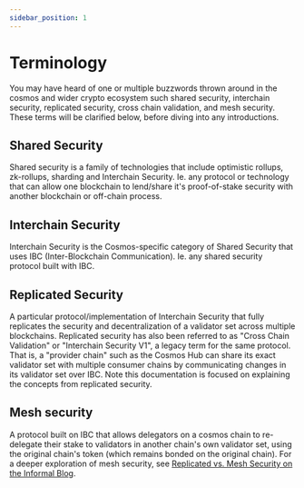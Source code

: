 ```yaml
---
sidebar_position: 1
---
```


# Terminology

You may have heard of one or multiple buzzwords thrown around in the cosmos and wider crypto ecosystem such shared security, interchain security, replicated security, cross chain validation, and mesh security. These terms will be clarified below, before diving into any introductions.

## Shared Security

Shared security is a family of technologies that include optimistic rollups, zk-rollups, sharding and Interchain Security. Ie. any protocol or technology that can allow one blockchain to lend/share it's proof-of-stake security with another blockchain or off-chain process.

## Interchain Security

Interchain Security is the Cosmos-specific category of Shared Security that uses IBC (Inter-Blockchain Communication). Ie. any shared security protocol built with IBC.

## Replicated Security

A particular protocol/implementation of Interchain Security that fully replicates the security and decentralization of a validator set across multiple blockchains. Replicated security has also been referred to as "Cross Chain Validation" or "Interchain Security V1", a legacy term for the same protocol. That is, a "provider chain" such as the Cosmos Hub can share its exact validator set with multiple consumer chains by communicating changes in its validator set over IBC. Note this documentation is focused on explaining the concepts from replicated security.

## Mesh security

A protocol built on IBC that allows delegators on a cosmos chain to re-delegate their stake to validators in another chain's own validator set, using the original chain's token (which remains bonded on the original chain). For a deeper exploration of mesh security, see [Replicated vs. Mesh Security on the Informal Blog](https://informal.systems/blog/replicated-vs-mesh-security).
